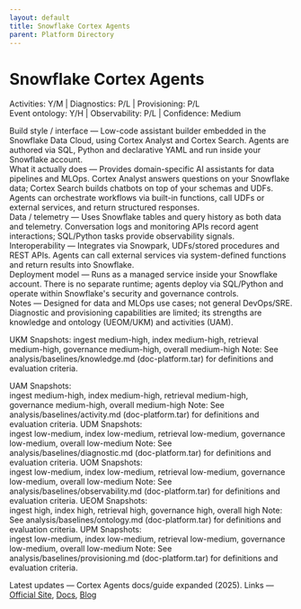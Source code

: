 ```yaml
---
layout: default
title: Snowflake Cortex Agents
parent: Platform Directory
---
```


# Snowflake Cortex Agents

Activities: Y/M | Diagnostics: P/L | Provisioning: P/L  
Event ontology: Y/H | Observability: P/L | Confidence: Medium

Build style / interface — Low-code assistant builder embedded in the Snowflake Data Cloud, using Cortex Analyst and Cortex Search. Agents are authored via SQL, Python and declarative YAML and run inside your Snowflake account.  
What it actually does — Provides domain-specific AI assistants for data pipelines and MLOps. Cortex Analyst answers questions on your Snowflake data; Cortex Search builds chatbots on top of your schemas and UDFs. Agents can orchestrate workflows via built-in functions, call UDFs or external services, and return structured responses.  
Data / telemetry — Uses Snowflake tables and query history as both data and telemetry. Conversation logs and monitoring APIs record agent interactions; SQL/Python tasks provide observability signals.  
Interoperability — Integrates via Snowpark, UDFs/stored procedures and REST APIs. Agents can call external services via system-defined functions and return results into Snowflake.  
Deployment model — Runs as a managed service inside your Snowflake account. There is no separate runtime; agents deploy via SQL/Python and operate within Snowflake's security and governance controls.  
Notes — Designed for data and MLOps use cases; not general DevOps/SRE. Diagnostic and provisioning capabilities are limited; its strengths are knowledge and ontology (UEOM/UKM) and activities (UAM).

UKM Snapshots: 
ingest medium-high, index medium-high, retrieval medium-high, governance medium-high, overall medium-high
Note:   See analysis/baselines/knowledge.md (doc-platform.tar) for definitions and evaluation criteria.

UAM Snapshots:   
ingest medium-high, index medium-high, retrieval medium-high, governance medium-high, overall medium-high
Note:   See analysis/baselines/activity.md (doc-platform.tar) for definitions and evaluation criteria.
UDM Snapshots:   
ingest low-medium, index low-medium, retrieval low-medium, governance low-medium, overall low-medium
Note:   See analysis/baselines/diagnostic.md (doc-platform.tar) for definitions and evaluation criteria.
UOM Snapshots:   
ingest low-medium, index low-medium, retrieval low-medium, governance low-medium, overall low-medium
Note:   See analysis/baselines/observability.md (doc-platform.tar) for definitions and evaluation criteria.
UEOM Snapshots:   
ingest high, index high, retrieval high, governance high, overall high
Note:   See analysis/baselines/ontology.md (doc-platform.tar) for definitions and evaluation criteria.
UPM Snapshots:   
ingest low-medium, index low-medium, retrieval low-medium, governance low-medium, overall low-medium
Note:   See analysis/baselines/provisioning.md (doc-platform.tar) for definitions and evaluation criteria.

Latest updates — Cortex Agents docs/guide expanded (2025).
Links — [Official Site](https://www.snowflake.com/en/product/features/cortex/), [Docs](https://docs.snowflake.com/en/user-guide/snowflake-cortex/cortex-agents), [Blog](https://docs.snowflake.com/en/user-guide/snowflake-cortex/snowflake-intelligence)
